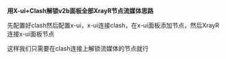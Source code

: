 **用X-ui+Clash解锁v2b面板全部XrayR节点流媒体思路**

先配置好clash然后配置x-ui，x-ui连接clash，在x-ui面板添加节点，然后XrayR连接x-ui面板节点

这样我们只需要在clash连接上解锁流媒体的节点就行

